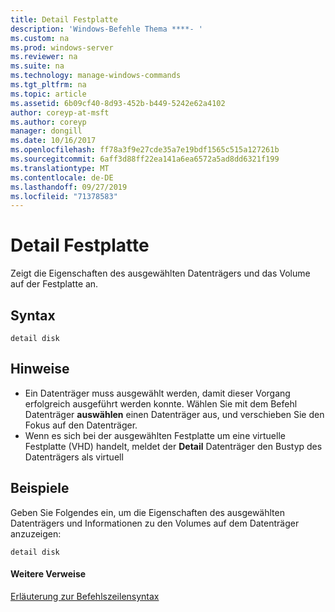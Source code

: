 ```yaml
---
title: Detail Festplatte
description: 'Windows-Befehle Thema ****- '
ms.custom: na
ms.prod: windows-server
ms.reviewer: na
ms.suite: na
ms.technology: manage-windows-commands
ms.tgt_pltfrm: na
ms.topic: article
ms.assetid: 6b09cf40-8d93-452b-b449-5242e62a4102
author: coreyp-at-msft
ms.author: coreyp
manager: dongill
ms.date: 10/16/2017
ms.openlocfilehash: ff78a3f9e27cde35a7e19bdf1565c515a127261b
ms.sourcegitcommit: 6aff3d88ff22ea141a6ea6572a5ad8dd6321f199
ms.translationtype: MT
ms.contentlocale: de-DE
ms.lasthandoff: 09/27/2019
ms.locfileid: "71378583"
---
```

# <a name="detail-disk"></a>Detail Festplatte



Zeigt die Eigenschaften des ausgewählten Datenträgers und das Volume auf der Festplatte an.

## <a name="syntax"></a>Syntax

```
detail disk
```

## <a name="remarks"></a>Hinweise

-   Ein Datenträger muss ausgewählt werden, damit dieser Vorgang erfolgreich ausgeführt werden konnte. Wählen Sie mit dem Befehl Datenträger **auswählen** einen Datenträger aus, und verschieben Sie den Fokus auf den Datenträger.
-   Wenn es sich bei der ausgewählten Festplatte um eine virtuelle Festplatte (VHD) handelt, meldet der **Detail** Datenträger den Bustyp des Datenträgers als virtuell

## <a name="BKMK_examples"></a>Beispiele

Geben Sie Folgendes ein, um die Eigenschaften des ausgewählten Datenträgers und Informationen zu den Volumes auf dem Datenträger anzuzeigen:
```
detail disk
```

#### <a name="additional-references"></a>Weitere Verweise

[Erläuterung zur Befehlszeilensyntax](command-line-syntax-key.md)

